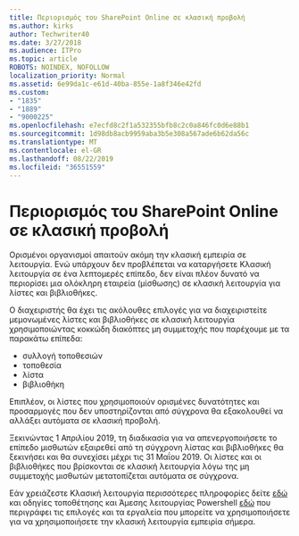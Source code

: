 ```yaml
---
title: Περιορισμός του SharePoint Online σε κλασική προβολή
ms.author: kirks
author: Techwriter40
ms.date: 3/27/2018
ms.audience: ITPro
ms.topic: article
ROBOTS: NOINDEX, NOFOLLOW
localization_priority: Normal
ms.assetid: 6e99da1c-e61d-40ba-855e-1a8f346e42fd
ms.custom:
- "1835"
- "1889"
- "9000225"
ms.openlocfilehash: e7ecfd8c2f1a532355bfb8c2c0a846fc0d6e88b1
ms.sourcegitcommit: 1d98db8acb9959aba3b5e308a567ade6b62da56c
ms.translationtype: MT
ms.contentlocale: el-GR
ms.lasthandoff: 08/22/2019
ms.locfileid: "36551559"
---
```

# <a name="restrict-sharepoint-online-to-classic-mode"></a>Περιορισμός του SharePoint Online σε κλασική προβολή

Ορισμένοι οργανισμοί απαιτούν ακόμη την κλασική εμπειρία σε λειτουργία. Ενώ υπάρχουν δεν προβλέπεται να καταργήσετε Κλασική λειτουργία σε ένα λεπτομερές επίπεδο, δεν είναι πλέον δυνατό να περιορίσει μια ολόκληρη εταιρεία (μίσθωσης) σε κλασική λειτουργία για λίστες και βιβλιοθήκες.

Ο διαχειριστής θα έχει τις ακόλουθες επιλογές για να διαχειριστείτε μεμονωμένες λίστες και βιβλιοθήκες σε κλασική λειτουργία χρησιμοποιώντας κοκκώδη διακόπτες μη συμμετοχής που παρέχουμε με τα παρακάτω επίπεδα:

- συλλογή τοποθεσιών
- τοποθεσία
- λίστα
- βιβλιοθήκη

Επιπλέον, οι λίστες που χρησιμοποιούν ορισμένες δυνατότητες και προσαρμογές που δεν υποστηρίζονται από σύγχρονα θα εξακολουθεί να αλλάξει αυτόματα σε κλασική προβολή.

Ξεκινώντας 1 Απριλίου 2019, τη διαδικασία για να απενεργοποιήσετε το επίπεδο μισθωτών εξαιρεθεί από τη σύγχρονη λίστας και βιβλιοθήκες θα ξεκινήσει και θα συνεχίσει μέχρι τις 31 Μαΐου 2019.  Οι λίστες και οι βιβλιοθήκες που βρίσκονται σε κλασική λειτουργία λόγω της μη συμμετοχής μισθωτών μετατοπίζεται αυτόματα σε σύγχρονα.

Εάν χρειάζεστε Κλασική λειτουργία περισσότερες πληροφορίες δείτε [εδώ](https://techcommunity.microsoft.com/t5/Microsoft-SharePoint-Blog/Delivering-SharePoint-modern-experiences/ba-p/315023) και οδηγίες τοποθέτησης και Άμεσης λειτουργίας Powershell [εδώ](https://docs.microsoft.com/sharepoint/dev/transform/modernize-userinterface-lists-and-libraries-optout) που περιγράφει τις επιλογές και τα εργαλεία που μπορείτε να χρησιμοποιήσετε για να χρησιμοποιήσετε την κλασική λειτουργία εμπειρία σήμερα.
